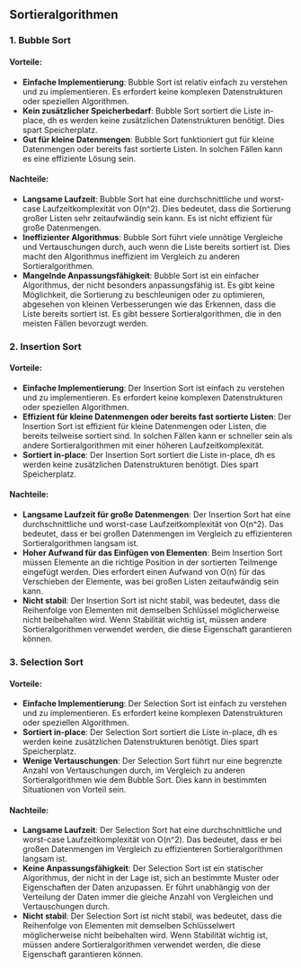 ## Sortieralgorithmen
### 1. Bubble Sort
#### **Vorteile**:
 - **Einfache Implementierung**: Bubble Sort ist relativ einfach zu verstehen und zu implementieren. Es erfordert keine komplexen Datenstrukturen oder speziellen Algorithmen.
 - **Kein zusätzlicher Speicherbedarf**: Bubble Sort sortiert die Liste in-place, dh es werden keine zusätzlichen Datenstrukturen benötigt. Dies spart Speicherplatz.
 - **Gut für kleine Datenmengen**: Bubble Sort funktioniert gut für kleine Datenmengen oder bereits fast sortierte Listen. In solchen Fällen kann es eine effiziente Lösung sein.
#### **Nachteile**:
 - **Langsame Laufzeit**: Bubble Sort hat eine durchschnittliche und worst-case Laufzeitkomplexität von O(n^2). Dies bedeutet, dass die Sortierung großer Listen sehr zeitaufwändig sein kann. Es ist nicht effizient für große Datenmengen.
 - **Ineffizienter Algorithmus**: Bubble Sort führt viele unnötige Vergleiche und Vertauschungen durch, auch wenn die Liste bereits sortiert ist. Dies macht den Algorithmus ineffizient im Vergleich zu anderen Sortieralgorithmen.
 - **Mangelnde Anpassungsfähigkeit**: Bubble Sort ist ein einfacher Algorithmus, der nicht besonders anpassungsfähig ist. Es gibt keine Möglichkeit, die Sortierung zu beschleunigen oder zu optimieren, abgesehen von kleinen Verbesserungen wie das Erkennen, dass die Liste bereits sortiert ist. Es gibt bessere Sortieralgorithmen, die in den meisten Fällen bevorzugt werden.
### 2. Insertion Sort
#### **Vorteile**:
 - **Einfache Implementierung**: Der Insertion Sort ist einfach zu verstehen und zu implementieren. Es erfordert keine komplexen Datenstrukturen oder speziellen Algorithmen.
 - **Effizient für kleine Datenmengen oder bereits fast sortierte Listen**: Der Insertion Sort ist effizient für kleine Datenmengen oder Listen, die bereits teilweise sortiert sind. In solchen Fällen kann er schneller sein als andere Sortieralgorithmen mit einer höheren Laufzeitkomplexität.
 - **Sortiert in-place**: Der Insertion Sort sortiert die Liste in-place, dh es werden keine zusätzlichen Datenstrukturen benötigt. Dies spart Speicherplatz.
#### **Nachteile**:
 - **Langsame Laufzeit für große Datenmengen**: Der Insertion Sort hat eine durchschnittliche und worst-case Laufzeitkomplexität von O(n^2). Das bedeutet, dass er bei großen Datenmengen im Vergleich zu effizienteren Sortieralgorithmen langsam ist.
 - **Hoher Aufwand für das Einfügen von Elementen**: Beim Insertion Sort müssen Elemente an die richtige Position in der sortierten Teilmenge eingefügt werden. Dies erfordert einen Aufwand von O(n) für das Verschieben der Elemente, was bei großen Listen zeitaufwändig sein kann.
 - **Nicht stabil**: Der Insertion Sort ist nicht stabil, was bedeutet, dass die Reihenfolge von Elementen mit demselben Schlüssel möglicherweise nicht beibehalten wird. Wenn Stabilität wichtig ist, müssen andere Sortieralgorithmen verwendet werden, die diese Eigenschaft garantieren können.
### 3. Selection Sort
#### **Vorteile**:
 - **Einfache Implementierung**: Der Selection Sort ist einfach zu verstehen und zu implementieren. Es erfordert keine komplexen Datenstrukturen oder speziellen Algorithmen.
 - **Sortiert in-place**: Der Selection Sort sortiert die Liste in-place, dh es werden keine zusätzlichen Datenstrukturen benötigt. Dies spart Speicherplatz.
 - **Wenige Vertauschungen**: Der Selection Sort führt nur eine begrenzte Anzahl von Vertauschungen durch, im Vergleich zu anderen Sortieralgorithmen wie dem Bubble Sort. Dies kann in bestimmten Situationen von Vorteil sein.
#### **Nachteile**:
 - **Langsame Laufzeit**: Der Selection Sort hat eine durchschnittliche und worst-case Laufzeitkomplexität von O(n^2). Das bedeutet, dass er bei großen Datenmengen im Vergleich zu effizienteren Sortieralgorithmen langsam ist.
 - **Keine Anpassungsfähigkeit**: Der Selection Sort ist ein statischer Algorithmus, der nicht in der Lage ist, sich an bestimmte Muster oder Eigenschaften der Daten anzupassen. Er führt unabhängig von der Verteilung der Daten immer die gleiche Anzahl von Vergleichen und Vertauschungen durch.
 - **Nicht stabil**: Der Selection Sort ist nicht stabil, was bedeutet, dass die Reihenfolge von Elementen mit demselben Schlüsselwert möglicherweise nicht beibehalten wird. Wenn Stabilität wichtig ist, müssen andere Sortieralgorithmen verwendet werden, die diese Eigenschaft garantieren können.
